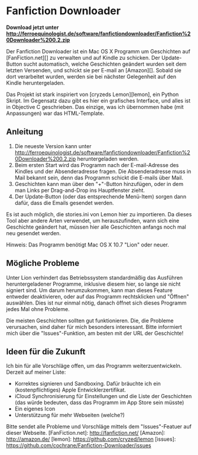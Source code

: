 Fanfiction Downloader
=====================

**Download jetzt unter <http://ferroequinologist.de/software/fanfictiondownloader/Fanfiction%20Downloader%200.2.zip>**

Der Fanfiction Downloader ist ein Mac OS X Programm um Geschichten auf [FanFiction.net][] zu verwalten und auf Kindle zu schicken. Der Update-Button sucht automatisch, welche Geschichten geändert wurden seit dem letzten Versenden, und schickt sie per E-mail an [Amazon][]. Sobald sie dort verarbeitet wurden, werden sie bei nächster Gelegenheit auf den Kindle heruntergeladen.

Das Projekt ist stark inspiriert von [cryzeds Lemon][lemon], ein Python Skript. Im Gegensatz dazu gibt es hier ein grafisches Interface, und alles ist in Objective C geschrieben. Das einzige, was ich übernommen habe (mit Anpassungen) war das HTML-Template.

Anleitung
---------

1.	Die neueste Version kann unter <http://ferroequinologist.de/software/fanfictiondownloader/Fanfiction%20Downloader%200.2.zip> heruntergeladen werden.
2.	Beim ersten Start wird das Programm nach der E-mail-Adresse des Kindles und der Absenderadresse fragen. Die Absenderadresse muss in Mail bekannt sein, denn das Programm schickt die E-mails über Mail.
3.	Geschichten kann man über den "+"-Button hinzufügen, oder in dem man Links per Drag-and-Drop ins Hauptfenster zieht.
4.	Der Update-Button (oder das entsprechende Menü-Item) sorgen dann dafür, dass die Emails gesendet werden.

Es ist auch möglich, die stories.ini von Lemon hier zu importieren. Da dieses Tool aber andere Arten verwendet, um herauszufinden, wann sich eine Geschichte geändert hat, müssen hier alle Geschichten anfangs noch mal neu gesendet werden.

Hinweis: Das Programm benötigt Mac OS X 10.7 "Lion" oder neuer.

Mögliche Probleme
-----------------

Unter Lion verhindert das Betriebssystem standardmäßig das Ausführen heruntergeladener Programme, inklusive diesem hier, so lange sie nicht signiert sind. Um darum herumzukommen, kann man dieses Feature entweder deaktivieren, oder auf das Programm rechtsklicken und "Öffnen" auswählen. Dies ist nur einmal nötig, danach öffnet sich dieses Programm jedes Mal ohne Probleme.

Die meisten Geschichten sollten gut funktionieren. Die, die Probleme verursachen, sind daher für mich besonders interessant. Bitte informiert mich über die "Issues"-Funktion, am besten mit der URL der Geschichte!

Ideen für die Zukunft
---------------------

Ich bin für alle Vorschläge offen, um das Programm weiterzuentwickeln. Derzeit auf meiner Liste:

*	Korrektes signieren und Sandboxing. Dafür bräuchte ich ein (kostenpflichtiges) Apple Entwicklerzertifikat.
*	iCloud Synchronisierung für Einstellungen und die Liste der Geschichten (das würde bedeuten, dass das Programm im App Store sein müsste)
*	Ein eigenes Icon
*	Unterstützung für mehr Webseiten (welche?)

Bitte sendet alle Probleme und Vorschläge mittels dem "Issues"-Featuer auf dieser Webseite.
[FanFiction.net]: http://fanfiction.net/
[Amazon]: http://amazon.de/
[lemon]: https://github.com/cryzed/lemon
[issues]: https://github.com/cochrane/Fanfiction-Downloader/issues